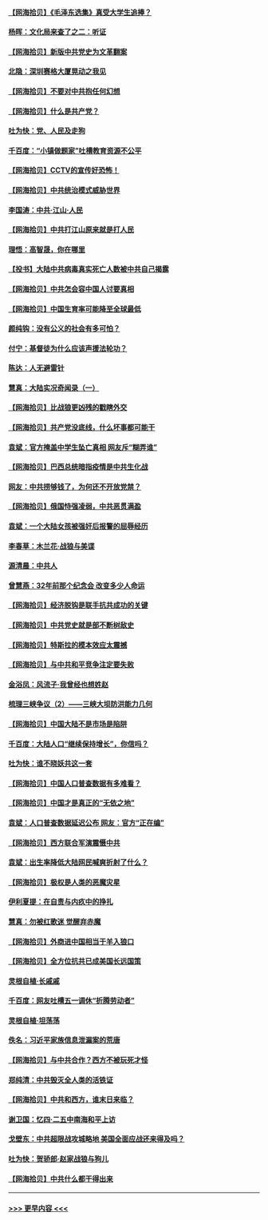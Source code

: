 #### [【网海拾贝】《毛泽东选集》真受大学生追捧？](../pages/nsc993/n12968779.md?t=05240352) 
#### [杨晖：文化局来查了之二：听证](../pages/nsc993/n12966528.md?t=05240352) 
#### [【网海拾贝】新版中共党史为文革翻案](../pages/nsc993/n12967526.md?t=05240352) 
#### [北隐：深圳赛格大厦晃动之我见](../pages/nsc993/n12967393.md?t=05240352) 
#### [【网海拾贝】不要对中共抱任何幻想](../pages/nsc993/n12965222.md?t=05240352) 
#### [【网海拾贝】什么是共产党？](../pages/nsc993/n12962781.md?t=05240352) 
#### [吐为快：党、人民及走狗](../pages/nsc993/n12962747.md?t=05240352) 
#### [千百度：“小镇做题家”吐槽教育资源不公平](../pages/nsc993/n12962705.md?t=05240352) 
#### [【网海拾贝】CCTV的宣传好恐怖！](../pages/nsc993/n12959984.md?t=05240352) 
#### [【网海拾贝】中共统治模式威胁世界](../pages/nsc993/n12957622.md?t=05240352) 
#### [李国涛：中共‧江山‧人民](../pages/nsc993/n12957502.md?t=05240352) 
#### [【网海拾贝】中共打江山原来就是打人民](../pages/nsc993/n12954345.md?t=05240352) 
#### [理悟：高智晟，你在哪里](../pages/nsc993/n12953115.md?t=05240352) 
#### [【投书】大陆中共病毒真实死亡人数被中共自己揭露](../pages/nsc993/n12953050.md?t=05240352) 
#### [【网海拾贝】中共怎会容中国人讨要真相](../pages/nsc993/n12952161.md?t=05240352) 
#### [【网海拾贝】中国生育率可能降至全球最低](../pages/nsc993/n12948793.md?t=05240352) 
#### [颜纯钩：没有公义的社会有多可怕？](../pages/nsc993/n12947626.md?t=05240352) 
#### [付宁：基督徒为什么应该声援法轮功？](../pages/nsc993/n12947233.md?t=05240352) 
#### [陈达：人无避雷针](../pages/nsc993/n12947098.md?t=05240352) 
#### [慧真：大陆实况奇闻录（一）](../pages/nsc993/n12945811.md?t=05240352) 
#### [【网海拾贝】比战狼更凶残的戳瞎外交](../pages/nsc993/n12945717.md?t=05240352) 
#### [【网海拾贝】共产党没底线，什么坏事都可能干](../pages/nsc993/n12942090.md?t=05240352) 
#### [袁斌：官方掩盖中学生坠亡真相 网友斥“糊弄谁”](../pages/nsc993/n12942029.md?t=05240352) 
#### [【网海拾贝】巴西总统暗指疫情是中共生化战](../pages/nsc993/n12938999.md?t=05240352) 
#### [网友：中共捞够钱了，为何还不开放党禁？](../pages/nsc993/n12938952.md?t=05240352) 
#### [【网海拾贝】俄国恃强凌弱，中共恶贯满盈](../pages/nsc993/n12936626.md?t=05240352) 
#### [袁斌：一个大陆女孩被强奸后报警的屈辱经历](../pages/nsc993/n12936547.md?t=05240352) 
#### [李春草：木兰花·战狼与美谍](../pages/nsc993/n12935995.md?t=05240352) 
#### [源清晨：中共人](../pages/nsc993/n12935589.md?t=05240352) 
#### [曾慧燕：32年前那个纪念会 改变多少人命运](../pages/nsc993/n12934233.md?t=05240352) 
#### [【网海拾贝】经济脱钩是联手抗共成功的关键](../pages/nsc993/n12934176.md?t=05240352) 
#### [【网海拾贝】中共党史就是部不断树敌史](../pages/nsc993/n12932844.md?t=05240352) 
#### [【网海拾贝】特斯拉的模本效应太震撼](../pages/nsc993/n12925626.md?t=05240352) 
#### [【网海拾贝】与中共和平竞争注定要失败](../pages/nsc993/n12923326.md?t=05240352) 
#### [金浴凤：风流子‧我曾经也想姓赵](../pages/nsc993/n12920911.md?t=05240352) 
#### [梳理三峡争议（2）——三峡大坝防洪能力几何](../pages/nsc993/n12920173.md?t=05240352) 
#### [【网海拾贝】中国大陆不是市场是陷阱](../pages/nsc993/n12920143.md?t=05240352) 
#### [千百度：大陆人口“继续保持增长”，你信吗？](../pages/nsc993/n12918946.md?t=05240352) 
#### [吐为快：谁不晓妖共这一套](../pages/nsc993/n12918941.md?t=05240352) 
#### [【网海拾贝】中国人口普查数据有多难看？](../pages/nsc993/n12917822.md?t=05240352) 
#### [【网海拾贝】中国才是真正的“无依之地”](../pages/nsc993/n12915845.md?t=05240352) 
#### [袁斌：人口普查数据延迟公布 网友：官方“正在编”](../pages/nsc993/n12915748.md?t=05240352) 
#### [【网海拾贝】西方联合军演震慑中共](../pages/nsc993/n12913466.md?t=05240352) 
#### [袁斌：出生率降低大陆网民喊爽折射了什么？](../pages/nsc993/n12913365.md?t=05240352) 
#### [【网海拾贝】极权是人类的恶魔灾星](../pages/nsc993/n12910697.md?t=05240352) 
#### [伊利夏提：在自责与内疚中的挣扎](../pages/nsc993/n12910493.md?t=05240352) 
#### [慧真：勿被红歌迷 觉醒弃赤魔](../pages/nsc993/n12910485.md?t=05240352) 
#### [【网海拾贝】外商进中国相当于羊入狼口](../pages/nsc993/n12908274.md?t=05240352) 
#### [【网海拾贝】全方位抗共已成美国长远国策](../pages/nsc993/n12906878.md?t=05240352) 
#### [灵根自植‧长戚戚](../pages/nsc993/n12905585.md?t=05240352) 
#### [千百度：网友吐槽五一调休“折腾劳动者”](../pages/nsc993/n12905934.md?t=05240352) 
#### [灵根自植‧坦荡荡](../pages/nsc993/n12905562.md?t=05240352) 
#### [佚名：习近平家族信息泄漏案的荒唐](../pages/nsc993/n12904705.md?t=05240352) 
#### [【网海拾贝】与中共合作？西方不被玩死才怪](../pages/nsc993/n12903873.md?t=05240352) 
#### [郑纯清：中共毁灭全人类的活铁证](../pages/nsc993/n12903785.md?t=05240352) 
#### [【网海拾贝】中共和西方，谁末日来临？](../pages/nsc993/n12903482.md?t=05240352) 
#### [谢卫国：忆四‧二五中南海和平上访](../pages/nsc993/n12902192.md?t=05240352) 
#### [戈壁东：中共超限战攻城略地 美国全面应战还来得及吗？](../pages/nsc993/n12902297.md?t=05240352) 
#### [吐为快：贺骄郎‧赵家战狼与狗儿](../pages/nsc993/n12902280.md?t=05240352) 
#### [【网海拾贝】中共什么都干得出来](../pages/nsc993/n12897500.md?t=05240352) 

----
#### [ >>> 更早内容 <<< ](../indexes/nsc993-earlier.md)
